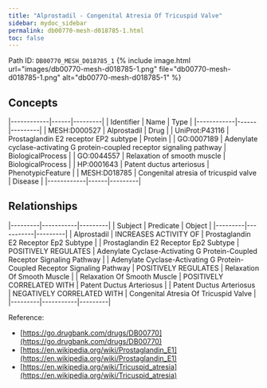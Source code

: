 ```yaml
---
title: "Alprostadil - Congenital Atresia Of Tricuspid Valve"
sidebar: mydoc_sidebar
permalink: db00770-mesh-d018785-1.html
toc: false 
---
```



Path ID: `DB00770_MESH_D018785_1`
{% include image.html url="images/db00770-mesh-d018785-1.png" file="db00770-mesh-d018785-1.png" alt="db00770-mesh-d018785-1" %}

## Concepts

|------------|------|---------|
| Identifier | Name | Type    |
|------------|------|---------|
| MESH:D000527 | Alprostadil | Drug |
| UniProt:P43116 | Prostaglandin E2 receptor EP2 subtype | Protein |
| GO:0007189 | Adenylate cyclase-activating G protein-coupled receptor signaling pathway | BiologicalProcess |
| GO:0044557 | Relaxation of smooth muscle | BiologicalProcess |
| HP:0001643 | Patent ductus arteriosus | PhenotypicFeature |
| MESH:D018785 | Congenital atresia of tricuspid valve | Disease |
|------------|------|---------|

## Relationships

|---------|-----------|---------|
| Subject | Predicate | Object  |
|---------|-----------|---------|
| Alprostadil | INCREASES ACTIVITY OF | Prostaglandin E2 Receptor Ep2 Subtype |
| Prostaglandin E2 Receptor Ep2 Subtype | POSITIVELY REGULATES | Adenylate Cyclase-Activating G Protein-Coupled Receptor Signaling Pathway |
| Adenylate Cyclase-Activating G Protein-Coupled Receptor Signaling Pathway | POSITIVELY REGULATES | Relaxation Of Smooth Muscle |
| Relaxation Of Smooth Muscle | POSITIVELY CORRELATED WITH | Patent Ductus Arteriosus |
| Patent Ductus Arteriosus | NEGATIVELY CORRELATED WITH | Congenital Atresia Of Tricuspid Valve |
|---------|-----------|---------|

Reference: 
  - [https://go.drugbank.com/drugs/DB00770](https://go.drugbank.com/drugs/DB00770)
  - [https://en.wikipedia.org/wiki/Prostaglandin_E1](https://en.wikipedia.org/wiki/Prostaglandin_E1)
  - [https://en.wikipedia.org/wiki/Tricuspid_atresia](https://en.wikipedia.org/wiki/Tricuspid_atresia)
